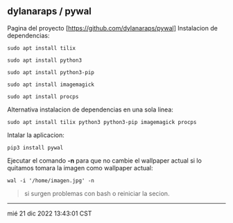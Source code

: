 ## dylanaraps / pywal

Pagina del proyecto [https://github.com/dylanaraps/pywal]
Instalacion de dependencias:

    sudo apt install tilix
    
    sudo apt install python3
    
    sudo apt install python3-pip
    
    sudo apt install imagemagick
    
    sudo apt install procps

Alternativa instalacion de dependencias en una sola linea:
    
    sudo apt install tilix python3 python3-pip imagemagick procps

Intalar la aplicacion:
    
    pip3 install pywal

Ejecutar el comando **-n** para que no cambie el wallpaper actual si lo quitamos tomara la imagen como wallpaper actual:
    
    wal -i '/home/imagen.jpg' -n

 > si surgen problemas con bash o reiniciar la secion.

------------------------------------
mié 21 dic 2022 13:43:01 CST
